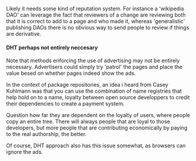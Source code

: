 
Likely it needs some kind of reputation system. For instance a 'wikipedia DAO'
can leverage the fact that reviewers of a change are reviewing both that it is
correct to add to a page and who made it, whereas 'generalistic' publishing DAOs
there is no obvious way to send people to review if things are derivative.

#### DHT perhaps not entirely neccesary

Note that methods enforcing the use of advertising may not be entirely
necessary. Advertisers could simply try 'patrol' the pages and place the value
besed on whether pages indeed show the ads. 

In the context of package repositories, an idea i heard from Casey Kuhlmann was
that you can use the combination of  name registries that help hold on to a name,
loyalty between open source developpers to credit their dependencies to create a
payment system.

Question how far they are dependent on the loyalty of users, where people copy
an entire tree. There will always people that are loyal to those developers, but
more people that are contributing economically by paying to the real authorship,
the better.

Of course, DHT approach also has this issue somewhat, as browsers can ignore the
ads.

